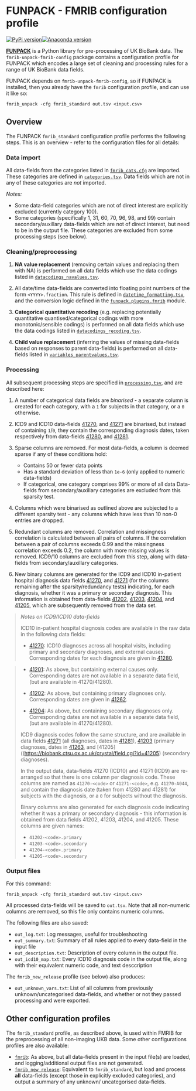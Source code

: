 # FUNPACK - FMRIB configuration profile


[![PyPi version](https://img.shields.io/pypi/v/fmrib-unpack-fmrib-config.svg)](https://pypi.python.org/pypi/fmrib-unpack-fmrib-config/)[![Anaconda version](https://anaconda.org/conda-forge/fmrib-unpack-fmrib-config/badges/version.svg)](https://anaconda.org/conda-forge/fmrib-unpack-fmrib-config/)


[**FUNPACK**](https://open.win.ox.ac.uk/pages/fsl/funpack/) is a Python
library for pre-processing of UK BioBank data. The `fmrib-unpack-fmrib-config`
package contains a configuration profile for FUNPACK which encodes a large set
of cleaning and processing rules for a range of UK BioBank data fields.


FUNPACK depends on `fmrib-unpack-fmrib-config`, so if FUNPACK is installed,
then you already have the `fmrib` configuration profile, and can use it like
so:

    fmrib_unpack -cfg fmrib_standard out.tsv <input.csv>


## Overview


The FUNPACK ``fmrib_standard`` configuration profile performs the following
steps. This is an overview - refer to the configuration files for all details:


### Data import


All data-fields from the categories listed in
[`fmrib_cats.cfg`](funpack/configs/fmrib_cats.cfg) are imported. These
categories are defined in
[`categories.tsv`](funpack/configs/fmrib/categories.tsv). Data fields which
are not in any of these categories are *not* imported.

*Notes:*

 - Some data-field categories which are not of direct interest are
   explicitly excluded (currently category 100).
 - Some categories (specifically 1, 31, 60, 70, 96, 98, and 99) contain
   secondary/auxillary data-fields which are not of direct interest, but
   need to be in the output file. These categories are excluded from
   some processing steps (see below).


### Cleaning/preprocessing


1. **NA value replacement** (removing certain values and replacing them with
   NA) is performed on all data fields which use the data codings listed in
   [`datacodings_navalues.tsv`](funpack/configs/fmrib/datacodings_navalues.tsv).

2. All date/time data-fields are converted into floating point numbers of the
   form `<YYYY>.fraction`. This rule is defined in
   [`datetime_formatting.tsv`](funpack/configs/fmrib/datetime_formatting.tsv),
   and the conversion logic defined in the
   [`funpack.plugins.fmrib`](https://open.win.ox.ac.uk/pages/fsl/funpack/funpack.plugins.fmrib.html)
   module.

3. **Categorical quantitative recoding** (e.g. replacing potentially
   quantitative quantised/categorical codings with more monotonic/sensible
   codings) is performed on all data fields which use the data codings listed
   in
   [`datacodings_recoding.tsv`](funpack/configs/fmrib/datacodings_recoding.tsv).

4. **Child value replacement** (inferring the values of missing data-fields
   based on responses to parent data-fields) is performed on all data-fields
   listed in
   [`variables_parentvalues.tsv`](funpack/configs/fmrib/variables_parentvalues.tsv).


### Processing


All subsequent processing steps are specified in
[`processing.tsv`](funpack/configs/fmrib/processing.tsv), and are described
here:


1. A number of categorical data fields are *binarised* - a separate column is
   created for each category, with a `1` for subjects in that category, or a
   `0` otherwise.

2. ICD9 and ICD10 data-fields
   [41270](https://biobank.ctsu.ox.ac.uk/crystal/field.cgi?id=41270), and
   [41271](https://biobank.ctsu.ox.ac.uk/crystal/field.cgi?id=41271) are
   binarised, but instead of containing `1`/`0`, they contain the
   corresponding diagnosis dates, taken respectively from data-fields
   [41280](https://biobank.ctsu.ox.ac.uk/crystal/field.cgi?id=41280), and
   [41281](https://biobank.ctsu.ox.ac.uk/crystal/field.cgi?id=41281).

3. Sparse columns are removed. For most data-fields, a column is deemed
   sparse if any of these conditions hold:
     - Contains 50 or fewer data points
     - Has a standard deviation of less than `1e-6` (only applied to numeric
       data-fields)
     - If categorical, one category comprises 99% or more of all data
   Data-fields from secondary/auxillary categories are excluded from this
   sparsity test.

4. Columns which were binarised as outlined above are subjected to a different
   sparsity test - any columns which have less than 10 non-0 entries are
   dropped.

5. Redundant columns are removed. Correlation and missingness correlation is
   calculated between all pairs of columns. If the correlation between a pair
   of columns exceeds 0.99 and the missingness correlation exceeds 0.2, the
   column with more missing values is removed. ICD9/10 columns are excluded
   from this step, along with data-fields from secondary/auxillary categories.

6. New binary columns are generated for the ICD9 and ICD10 in-patient hospital
   diagnosis data fields
   [41270](https://biobank.ctsu.ox.ac.uk/crystal/field.cgi?id=41270), and
   [41271](https://biobank.ctsu.ox.ac.uk/crystal/field.cgi?id=41271) (for the
   columns remaining after the sparsity/redundancy tests) indicating, for each
   diagnosis, whether it was a primary or secondary diagnosis. This
   information is obtained from data-fields
   [41202](https://biobank.ctsu.ox.ac.uk/crystal/field.cgi?id=41202),
   [41203](https://biobank.ctsu.ox.ac.uk/crystal/field.cgi?id=41203),
   [41204](https://biobank.ctsu.ox.ac.uk/crystal/field.cgi?id=41204), and
   [41205](https://biobank.ctsu.ox.ac.uk/crystal/field.cgi?id=41205), which
   are subsequently removed from the data set.


> _Notes on ICD9/ICD10 data-fields_
>
> ICD10 in-patient hospital diagnosis codes are available in the raw data in
> the following data fields:
>
>  - [41270](https://biobank.ctsu.ox.ac.uk/crystal/field.cgi?id=41270): ICD10
>    diagnoses across all hospital visits, including primary and secondary
>    diagnoses, and external causes. Corresponding dates for each diagnosis
>    are given in
>    [41280](https://biobank.ctsu.ox.ac.uk/crystal/field.cgi?id=41280).

>  - [41201](https://biobank.ctsu.ox.ac.uk/crystal/field.cgi?id=41201): As
>    above, but containing external causes only. Corresponding dates are not
>    available in a separate data field, (but are available in 41270/41280).
>
>  - [41202](https://biobank.ctsu.ox.ac.uk/crystal/field.cgi?id=41202):
>    As above, but containing primary diagnoses only. Corresponding dates
>    are given in
>    [41262](https://biobank.ctsu.ox.ac.uk/crystal/field.cgi?id=41262).
>
>  - [41204](https://biobank.ctsu.ox.ac.uk/crystal/field.cgi?id=41204):
>    As above, but containing secondary diagnoses only. Corresponding dates
>    are not available in a separate data field, (but are available in
>    41270/41280).
>
> ICD9 diagnosis codes follow the same structure, and are available in data
> fields [41271](https://biobank.ctsu.ox.ac.uk/crystal/field.cgi?id=41271)
> (all diagnoses, dates in
> [41281](https://biobank.ctsu.ox.ac.uk/crystal/field.cgi?id=41281)),
> [41203](https://biobank.ctsu.ox.ac.uk/crystal/field.cgi?id=41203) (primary
> diagnoses, dates in
> [41263]((https://biobank.ctsu.ox.ac.uk/crystal/field.cgi?id=41263)), and
> [41205]((https://biobank.ctsu.ox.ac.uk/crystal/field.cgi?id=41205) (secondary
> diagnoses).
>
> In the output data, data-fields 41270 (ICD10) and 41271 (ICD9) are
> re-arranged so that there is one column per diagnosis code. These columns
> are named as `41270-<code>` or `41271-<code>`, e.g. `41270-A044`, and
> contain the diagnosis date (taken from 41280 and 41281) for subjects with
> the diagnosis, or a `0` for subjects without the diagnosis.
>
> Binary columns are also generated for each diagnosis code indicating whether
> it was a primary or secondary diagnosis - this information is obtained from
> data fields 41202, 41203, 41204, and 41205. These columns are given names:
>
>  - `41202-<code>.primary`
>  - `41203-<code>.secondary`
>  - `41204-<code>.primary`
>  - `41205-<code>.secondary`



### Output files

For this command:

    fmrib_unpack -cfg fmrib_standard out.tsv <input.csv>

All processed data-fields will be saved to `out.tsv`. Note that all non-numeric
columns are removed, so this file only contains numeric columns.

The following files are also saved:

 - `out_log.txt`: Log messages, useful for troubleshooting
 - `out_summary.txt`: Summary of all rules applied to every data-field in the
   input file
 - `out_description.txt`: Description of every column in the output file.
 - `out_icd10_map.txt`: Every ICD10 diagnosis code in the output file, along
   with their equivalent numeric code, and text desccription

The `fmrib_new_release` profile (see below) also produces:

 - `out_unknown_vars.txt`: List of all columns from previously
   unknown/uncategorised data-fields, and whether or not they passed
   processing and were exported.


## Other configuration profiles

The `fmrib_standard` profile, as described above, is used within FMRIB for the
preprocessing of all non-imaging UKB data. Some other configurations profiles
are also available:

 - [`fmrib`](funpack/configs/fmrib_cats.cfg): As above, but all data-fields
   present in the input file(s) are loaded, and logging/additional output
   files are not generated.
 - [`fmrib_new_release`](funpack/configs/fmrib_new_release.cfg): Equivalent to
   `fmrib_standard`, but load and process **all** data-fields (except those in
   explicitly excluded categories), and output a summary of any unknown/
   uncategorised data-fields.
